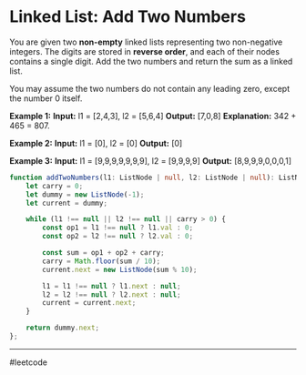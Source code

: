 # Linked List: Add Two Numbers

You are given two **non-empty** linked lists representing two non-negative integers. The digits are stored in **reverse order**, and each of their nodes contains a single digit. Add the two numbers and return the sum as a linked list.

You may assume the two numbers do not contain any leading zero, except the number 0 itself.

**Example 1:**
**Input:** l1 = [2,4,3], l2 = [5,6,4]
**Output:** [7,0,8]
**Explanation:** 342 + 465 = 807.

**Example 2:**
**Input:** l1 = [0], l2 = [0]
**Output:** [0]

**Example 3:**
**Input:** l1 = [9,9,9,9,9,9,9], l2 = [9,9,9,9]
**Output:** [8,9,9,9,0,0,0,1]

```ts
function addTwoNumbers(l1: ListNode | null, l2: ListNode | null): ListNode | null {
    let carry = 0;
    let dummy = new ListNode(-1);
    let current = dummy;

    while (l1 !== null || l2 !== null || carry > 0) {
        const op1 = l1 !== null ? l1.val : 0;
        const op2 = l2 !== null ? l2.val : 0;

        const sum = op1 + op2 + carry;
        carry = Math.floor(sum / 10);
        current.next = new ListNode(sum % 10);

        l1 = l1 !== null ? l1.next : null;
        l2 = l2 !== null ? l2.next : null;
        current = current.next;
    }

    return dummy.next;
};
```

---

#leetcode